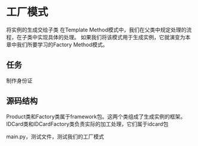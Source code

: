 # 工厂模式

将实例的生成交给子类
在Template Method模式中，我们在父类中规定处理的流程，在子类中实现具体的处理。
如果我们将该模式用于生成实例，它就演变为本章中我们所要学习的Factory Method模式。

## 任务

制作身份证

## 源码结构

Product类和Factory类属于framework包。这两个类组成了生成实例的框架。
IDCard类和IDCardFactory类负责实际的加工处理，它们属于idcard包

main.py，测试文件，测试我们的工厂模式
